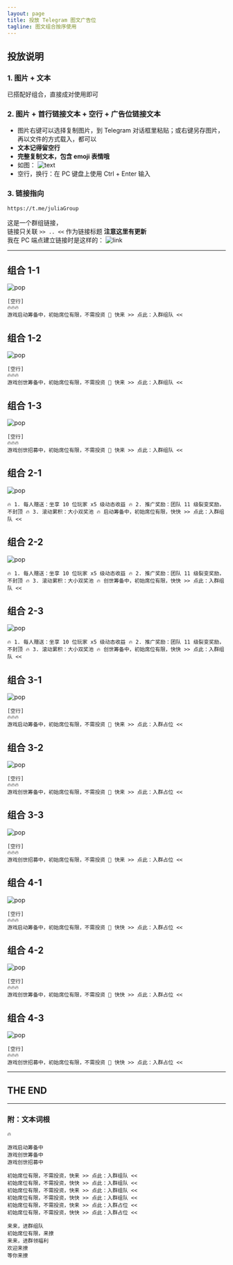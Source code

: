 ```yaml
---
layout: page
title: 投放 Telegram 图文广告位
tagline: 图文组合按序使用
---
```



## 投放说明


### 1. 图片 + 文本

已搭配好组合，直接成对使用即可


### 2. 图片 + 首行链接文本 + 空行 + 广告位链接文本

- 图片右键可以选择复制图片，到 Telegram 对话框里粘贴；或右键另存图片，再以文件的方式载入，都可以
- **文本记得留空行**
- **完整复制文本，包含 emoji 表情哦**
- 如图：
  ![text](/assets/pops/cindy_text1.png)
- 空行，换行：在 PC 键盘上使用 Ctrl + Enter 输入


### 3. 链接指向

```markdown
https://t.me/juliaGroup
```

这是一个群组链接，<br>
链接只关联 `>> .. <<` 作为链接标题 **注意这里有更新**<br>
我在 PC 端点建立链接时是这样的：
![link](/assets/pops/cindy_link1.png)



---

## 组合 1-1

![pop](/assets/pops/cindyA1.jpg)

```text
[空行]
🔥🔥🔥
游戏启动筹备中，初始席位有限，不需投资 💯 快来 >> 点此：入群组队 <<
```


## 组合 1-2

![pop](/assets/pops/cindyA2.jpg)

```text
[空行]
🔥🔥🔥
游戏创世筹备中，初始席位有限，不需投资 💯 快来 >> 点此：入群组队 <<
```


## 组合 1-3

![pop](/assets/pops/cindyA3.jpg)

```text
[空行]
🔥🔥🔥
游戏创世招募中，初始席位有限，不需投资 💯 快来 >> 点此：入群组队 <<
```



## 组合 2-1

![pop](/assets/pops/cindyB1.jpg)

```text
🔥 1. 每人赠送：坐享 10 位玩家 x5 级动态收益 🔥 2. 推广奖励：团队 11 级裂变奖励，不封顶 🔥 3. 滚动累积：大小双奖池 🔥 启动筹备中，初始席位有限，快快 >> 点此：入群组队 <<
```


## 组合 2-2

![pop](/assets/pops/cindyB2.jpg)

```text
🔥 1. 每人赠送：坐享 10 位玩家 x5 级动态收益 🔥 2. 推广奖励：团队 11 级裂变奖励，不封顶 🔥 3. 滚动累积：大小双奖池 🔥 创世筹备中，初始席位有限，快快 >> 点此：入群组队 <<
```


## 组合 2-3

![pop](/assets/pops/cindyB3.jpg)

```text
🔥 1. 每人赠送：坐享 10 位玩家 x5 级动态收益 🔥 2. 推广奖励：团队 11 级裂变奖励，不封顶 🔥 3. 滚动累积：大小双奖池 🔥 创世筹备中，初始席位有限，快快 >> 点此：入群组队 <<
```





## 组合 3-1

![pop](/assets/pops/cindyC1.jpg)

```text
[空行]
🔥🔥🔥
游戏启动筹备中，初始席位有限，不需投资 💯 快来 >> 点此：入群占位 <<
```


## 组合 3-2

![pop](/assets/pops/cindyC2.jpg)

```text
[空行]
🔥🔥🔥
游戏创世筹备中，初始席位有限，不需投资 💯 快来 >> 点此：入群占位 <<
```


## 组合 3-3

![pop](/assets/pops/cindyC3.jpg)

```text
[空行]
🔥🔥🔥
游戏创世招募中，初始席位有限，不需投资 💯 快来 >> 点此：入群占位 <<
```




## 组合 4-1

![pop](/assets/pops/cindyD1.jpg)

```text
[空行]
🔥🔥🔥
游戏启动筹备中，初始席位有限，不需投资 💯 快快 >> 点此：入群占位 <<
```


## 组合 4-2

![pop](/assets/pops/cindyD2.jpg)

```text
[空行]
🔥🔥🔥
游戏创世筹备中，初始席位有限，不需投资 💯 快快 >> 点此：入群占位 <<
```


## 组合 4-3

![pop](/assets/pops/cindyD3.jpg)

```text
[空行]
🔥🔥🔥
游戏创世招募中，初始席位有限，不需投资 💯 快快 >> 点此：入群占位 <<
```


---

## THE END

---

### 附：文本词根

```text
🔥

游戏启动筹备中
游戏创世筹备中
游戏创世招募中

初始席位有限，不需投资，快来 >> 点此：入群组队 <<
初始席位有限，不需投资，快快 >> 点此：入群组队 <<
初始席位有限，不需投资，快来 >> 点此：入群组队 <<
初始席位有限，不需投资，快快 >> 点此：入群组队 <<
初始席位有限，不需投资，快来 >> 点此：入群占位 <<
初始席位有限，不需投资，快快 >> 点此：入群占位 <<

来来，进群组队
初始席位有限，来撩
来来，进群领福利
欢迎来撩
等你来撩
```

